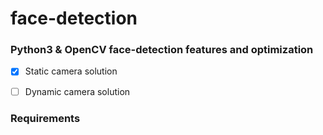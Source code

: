 # face-detection
### Python3 &amp; OpenCV face-detection features and optimization 

- [x] Static camera solution
- [ ] Dynamic camera solution


### Requirements 
